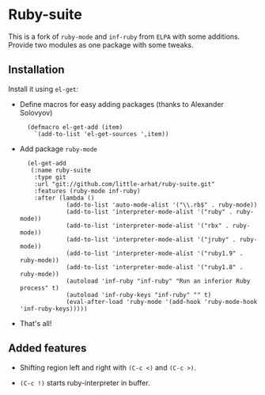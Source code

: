 # Ruby-suite

This is a fork of `ruby-mode` and `inf-ruby` from `ELPA` with some additions.
Provide two modules as one package with some tweaks.

## Installation

Install it using `el-get`:

* Define macros for easy adding packages (thanks to Alexander Solovyov)

        (defmacro el-get-add (item)
          `(add-to-list 'el-get-sources ',item))

* Add package `ruby-mode`

        (el-get-add
         (:name ruby-suite
          :type git
          :url "git://github.com/little-arhat/ruby-suite.git"
          :features (ruby-mode inf-ruby)
          :after (lambda ()
                   (add-to-list 'auto-mode-alist '("\\.rb$" . ruby-mode))
                   (add-to-list 'interpreter-mode-alist '("ruby" . ruby-mode))
                   (add-to-list 'interpreter-mode-alist '("rbx" . ruby-mode))
                   (add-to-list 'interpreter-mode-alist '("jruby" . ruby-mode))
                   (add-to-list 'interpreter-mode-alist '("ruby1.9" . ruby-mode))
                   (add-to-list 'interpreter-mode-alist '("ruby1.8" . ruby-mode))
                   (autoload 'inf-ruby "inf-ruby" "Run an inferior Ruby process" t)
                   (autoload 'inf-ruby-keys "inf-ruby" "" t)
                   (eval-after-load 'ruby-mode '(add-hook 'ruby-mode-hook 'inf-ruby-keys)))))

* That's all!

## Added features

* Shifting region left and right with `(C-c <)` and `(C-c >)`.

* `(C-c !)` starts ruby-interpreter in buffer.
